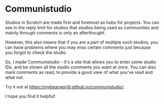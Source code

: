 # Communistudio

Studios in Scratch are made first and foremost as hubs for projects. You can see in the reply limit for studios that studios being used as communities and mainly through comments is only an afterthought.

However, this also means that if you are a part of multiple such studios, you can have problems where you may miss certain comments just because you forgot to check the studio.

So, I made Communistudio - it's a site that allows you to enter some studio IDs, and be shown all the studio comments you want at once. You can also mark comments as read, to provide a good view of what you've read and what not.

Try it out at <https://mybearworld.github.io/communistudio/>.

I hope you find it helpful!
